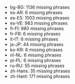- bg-BG: 1136 missing phrases
- es-AR: 6 missing phrases
- es-ES: 1003 missing phrases
- es-VE: 983 missing phrases
- fi-FI: 980 missing phrases
- fr-FR: 6 missing phrases
- it-IT: 6 missing phrases
- ja-JP: 44 missing phrases
- ko-KR: 6 missing phrases
- nl-NL: 6 missing phrases
- pl-PL: 6 missing phrases
- ru-RU: 55 missing phrases
- zh-Hans: 35 missing phrases
- zh-Hant: 171 missing phrases
